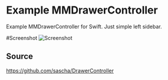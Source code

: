 Example MMDrawerController
=========================

Example MMDrawerController for Swift. Just simple left sidebar.

#Screenshot
![Screenshot](http://yavuzyildirim.com/leftdrawer.png)

Source
-------------------------

https://github.com/sascha/DrawerController
